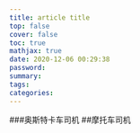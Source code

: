 ```yaml
---
title: article title
top: false
cover: false
toc: true
mathjax: true
date: 2020-12-06 00:29:38
password:
summary:
tags:
categories:
---
```

###奥斯特卡车司机
##摩托车司机